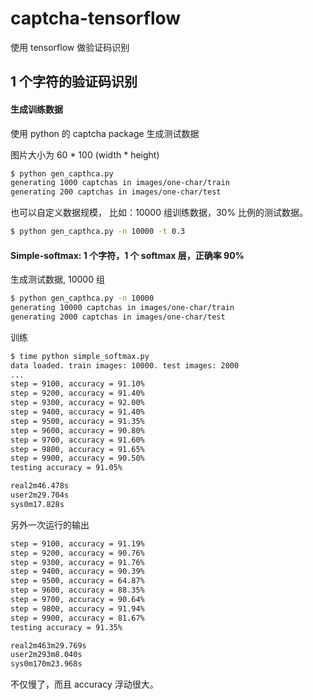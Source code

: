 # captcha-tensorflow

使用 tensorflow 做验证码识别


## 1 个字符的验证码识别


#### 生成训练数据

使用 python 的 captcha package 生成测试数据

图片大小为 60 * 100 (width * height)

```bash
$ python gen_capthca.py
generating 1000 captchas in images/one-char/train
generating 200 captchas in images/one-char/test
```

也可以自定义数据规模，
比如：10000 组训练数据，30% 比例的测试数据。

```bash
$ python gen_capthca.py -n 10000 -t 0.3
```


#### Simple-softmax: 1 个字符，1 个 softmax 层，正确率 90%

生成测试数据, 10000 组

```bash
$ python gen_capthca.py -n 10000
generating 10000 captchas in images/one-char/train
generating 2000 captchas in images/one-char/test
```

训练

```bash
$ time python simple_softmax.py
data loaded. train images: 10000. test images: 2000
...
step = 9100, accuracy = 91.10%
step = 9200, accuracy = 91.40%
step = 9300, accuracy = 92.00%
step = 9400, accuracy = 91.40%
step = 9500, accuracy = 91.35%
step = 9600, accuracy = 90.80%
step = 9700, accuracy = 91.60%
step = 9800, accuracy = 91.65%
step = 9900, accuracy = 90.50%
testing accuracy = 91.05%

real2m46.478s
user2m29.704s
sys0m17.828s
```

另外一次运行的输出

```bash
step = 9100, accuracy = 91.19%
step = 9200, accuracy = 90.76%
step = 9300, accuracy = 91.76%
step = 9400, accuracy = 90.39%
step = 9500, accuracy = 64.87%
step = 9600, accuracy = 88.35%
step = 9700, accuracy = 90.64%
step = 9800, accuracy = 91.94%
step = 9900, accuracy = 81.67%
testing accuracy = 91.35%

real2m463m29.769s
user2m293m8.040s
sys0m170m23.968s
```

不仅慢了，而且 accuracy 浮动很大。
